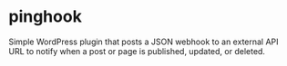 # pinghook
Simple WordPress plugin that posts a JSON webhook to an external API URL to notify when a post or page is published, updated, or deleted.

